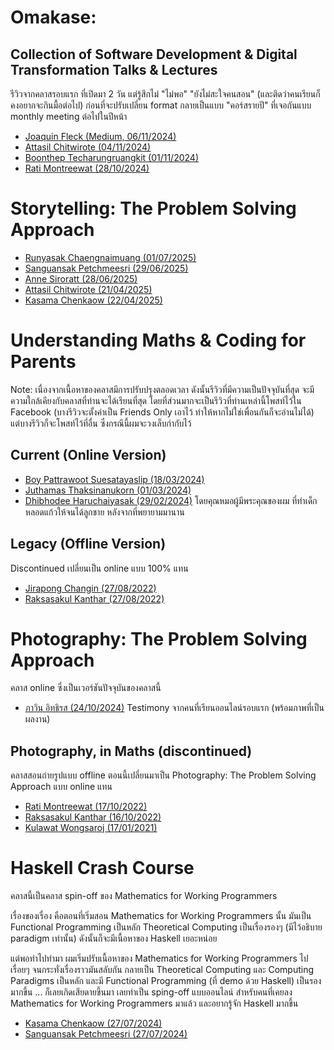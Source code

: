 # Omakase: 
## Collection of Software Development & Digital Transformation Talks & Lectures

รีวิวจากคลาสรอบแรก ที่เปิดมา 2 วัน แต่รู้สึกไม่ "ไม่พอ" "ยังไม่สะใจคนสอน" (และติดว่าคนเรียนก็คงอยากจะกินมื้อต่อไป) ก่อนที่จะปรับเปลี่ยน format กลายเป็นแบบ "คอร์สรายปี" ที่เจอกันแบบ monthly meeting ต่อไปในปีหน้า

- [Joaquin Fleck (Medium, 06/11/2024)](https://mrgleam.medium.com/รีวิวคลาส-collection-of-software-development-digital-transformation-lectures-09939c991eb5)
- [Attasil Chitwirote (04/11/2024)](https://www.facebook.com/Attasil/posts/pfbid02CtaHm9CrmfEgKbN11Ym1gC2NXm8K7CbiyYAWMHV6XkWd1z7QWEiUpZGGNhM1HsmTl)
- [Boonthep Techarungruangkit (01/11/2024)](https://www.facebook.com/boonthept/posts/pfbid0T2JkZb9NYP9hwb2gpPKuJQniYbbzsnnh2PzyeYA3xd8xeX8RNDbWqVfNENwBW9Rwl)
- [Rati Montreewat (28/10/2024)](https://www.facebook.com/ratixoxo/posts/pfbid02XGnyX2KeHJmUhpNRX9dR7fAHSFsz15rKGa59PDap8ptiL1grNLiofXRHAmhXaPhbl)

# Storytelling: The Problem Solving Approach

- [Runyasak Chaengnaimuang (01/07/2025)](https://www.facebook.com/share/p/1CCsYLqqbE/)
- [Sanguansak Petchmeesri (29/06/2025)](https://www.facebook.com/share/p/1BxJUbL3if/)
- [Anne Siroratt (28/06/2025)](https://www.facebook.com/share/p/16JZzUrdsG/)
- [Attasil Chitwirote (21/04/2025)](https://www.facebook.com/share/p/18z1TFbnjJ/)
- [Kasama Chenkaow (22/04/2025)](https://www.facebook.com/kasama.chenkaow/posts/pfbid02iV9UXEW2CWNUYsSpKLU8bHkAQdF9PwmhX4JkYQ2G2mBRZ1pisBn5bQ7JcU9LGYSpl)

# Understanding Maths & Coding for Parents

Note: เนื่องจากเนื้อหาของคลาสมีการปรับปรุงตลอดเวลา ดังนั้นรีวิวที่มีความเป็นปัจจุบันที่สุด จะมีความใกล้เคียงกับคลาสที่ท่านจะได้เรียนที่สุด โดยที่ส่วนมากจะเป็นรีวิวที่ท่านเหล่านี้โพสท์ไว้ใน Facebook (บางรีวิวจะตั้งค่าเป็น Friends Only เอาไว้ ทำให้หากไม่ใช่เพื่อนกันก็จะอ่านไม่ได้) แต่บางรีวิวก็จะโพสท์ไว้ที่อื่น ซึ่งกรณีนี้ผมจะวงเล็บกำกับไว้

## Current (Online Version)
- [Boy Pattrawoot Suesatayaslip (18/03/2024)](https://www.facebook.com/pattrawoots/posts/pfbid0km49Gc7jxX4CrtBjq77pVAgt86o5GnDJdEUwdSjtXsYYzpcCwhD7FrdMj8WBHwidl)
- [Juthamas Thaksinanukorn (01/03/2024)](https://www.facebook.com/permalink.php?story_fbid=pfbid02o1tQxwkUsTZpiEQj5uV8pw158fx7t8aLTjVrJE1e3TaL6j2RbTxtQiSNxaxoqwGQl&id=796487515)
- [Dhibhodee Haruchaiyasak (29/02/2024)](https://www.facebook.com/dhibhodee.haruchaiyasak/posts/pfbid033MxbzJiTxgbza32oWxkA5KJRazGzx7Py4sCCCgnhwy4bUoeVcYTYsFey7RiXeowRl) โดยคุณหมอผู้มีพระคุณของผม ที่ทำเด็กหลอดแก้วให้จนได้ลูกชาย หลังจากที่พยายามมานาน

## Legacy (Offline Version)
Discontinued เปลี่ยนเป็น online แบบ 100% แทน

- [Jirapong Changin (27/08/2022)](https://www.facebook.com/absentisonfire/posts/pfbid0yirf4Y5B1knqLGDTMNakbNNGfCf5S18ijbXJLmMVJ5FQMRXub4GoJp9yuDeCsiQQl)
- [Raksasakul Kanthar (27/08/2022)](https://www.facebook.com/yeong.1112/posts/pfbid0SsfgaEFTXu254PKFmvZJBfaDBZ4EB7vaVDyUwFDrmrhG5e28JxpwY7AyHX6PfaWdl)

# Photography: The Problem Solving Approach
คลาส online ซึ่งเป็นเวอร์ชันปัจจุบันของคลาสนี้

- [ภาวิน อิทธิรส (24/10/2024)](https://www.facebook.com/pawin.ittirote/posts/pfbid02o5pSkEvNJ1gafu3D8GPJmktMiv9PDnhNPUrYffkFqGGgF4fw24G1qXS2M1qAMBmrl) Testimony จากคนที่เรียนออนไลน์รอบแรก (พร้อมภาพที่เป็นผลงาน)

## Photography, in Maths (discontinued)
คลาสสอนถ่ายรูปแบบ offline ตอนนี้เปลี่ยนมาเป็น Photography: The Problem Solving Approach แบบ online แทน

- [Rati Montreewat (17/10/2022)](https://www.facebook.com/ratixoxo/posts/pfbid023QN1szDfpLpnvHXwAu9M8XwQpxtdGZoVpr7jJF4gk8rTQx5VeQkNdMD27Ua1kbX1l)
- [Raksasakul Kanthar (16/10/2022)](https://www.facebook.com/yeong.1112/posts/pfbid028DwWRahcbxjxpV7rq1aCRDudkmqotKgLWtGvh16d73ZaPTPMExBXgvCQAV6HCkxrl)
- [Kulawat Wongsaroj (17/01/2021)](https://www.facebook.com/kulawat/posts/pfbid0BvKbmsnUGArye7XrxcqBcjuEzDXFBUctH6ET9fWvnvHqxFCpxFmedDnSh2Y7bDx2l)

# Haskell Crash Course

คลาสนี้เป็นคลาส spin-off ของ Mathematics for Working Programmers

เรื่องของเรื่อง คือตอนที่เริ่มสอน Mathematics for Working Programmers นั้น มันเป็น Functional Programming เป็นหลัก Theoretical Computing เป็นเรื่องรองๆ (มีไว้อธิบาย paradigm เท่านั้น) ดังนั้นก็จะมีเนื้อหาของ Haskell เยอะหน่อย

แต่พอทำไปทำมา ผมเริ่มปรับเนื้อหาของ Mathematics for Working Programmers ไปเรื่อยๆ จนกระทั่งเรื่องราวมันสลับกัน กลายเป็น Theoretical Computing และ Computing Paradigms เป็นหลัก และมี Functional Programming (ที่ demo ด้วย Haskell) เป็นรองมากขึ้น ... ก็เลยเกิดเสียดายขึ้นมา เลยทำเป็น sping-off แบบออนไลน์ สำหรับคนที่เคยลง Mathematics for Working Programmers มาแล้ว และอยากรู้จัก Haskell มากขึ้น

- [Kasama Chenkaow (27/07/2024)](https://www.facebook.com/kc.finished/posts/pfbid02MXcsKdf8Tn1ysepLm2nPAoY3ivD5RKkV2DeSojsSYrSSWHG3pc76MhvSFLmXxBrpl)
- [Sanguansak Petchmeesri (27/07/2024)](https://www.facebook.com/nguansak/posts/pfbid0vsx4Tk4b1u7XsV9AeoHGiEowTHAEJfkpCaEGingghFXQ2BSitVPKtoTJxeRjNUzEl)